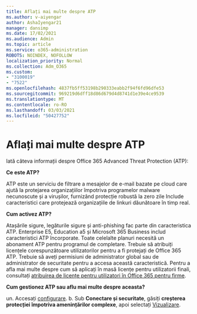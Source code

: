 ```yaml
---
title: Aflați mai multe despre ATP
ms.author: v-aiyengar
author: AshaIyengar21
manager: dansimp
ms.date: 17/02/2021
ms.audience: Admin
ms.topic: article
ms.service: o365-administration
ROBOTS: NOINDEX, NOFOLLOW
localization_priority: Normal
ms.collection: Adm_O365
ms.custom:
- "3100019"
- "7522"
ms.openlocfilehash: 4837fb5ff53198b290333eabb2f94f6fd96dfe53
ms.sourcegitcommit: 969219d6dff18d86d679d4d8741d1e39e4ce9539
ms.translationtype: MT
ms.contentlocale: ro-RO
ms.lasthandoff: 03/03/2021
ms.locfileid: "50427752"
---
```

# <a name="learn-about-atp"></a>Aflați mai multe despre ATP

Iată câteva informații despre Office 365 Advanced Threat Protection (ATP):

**Ce este ATP?**

ATP este un serviciu de filtrare a mesajelor de e-mail bazate pe cloud care ajută la protejarea organizațiilor împotriva programelor malware necunoscute și a virușilor, furnizând protecție robustă la zero zile Include caracteristici care protejează organizațiile de linkuri dăunătoare în timp real.

**Cum activez ATP?**

Atașările sigure, legăturile sigure și anti-phishing fac parte din caracteristica ATP. Enterprise E5, Education a5 și Microsoft 365 Business includ caracteristici ATP încorporate. Toate celelalte planuri necesită un abonament ATP pentru programul de completare. Trebuie să atribuiți licențele corespunzătoare utilizatorilor pentru a fi protejați de Office 365 ATP. Trebuie să aveți permisiuni de administrator global sau de administrator de securitate pentru a accesa această caracteristică. Pentru a afla mai multe despre cum să aplicați în masă licențe pentru utilizatorii finali, consultați [atribuirea de licențe pentru utilizatori în Office 365 pentru firme](https://go.microsoft.com/fwlink/?linkid=2093435).

**Cum gestionez ATP sau aflu mai multe despre aceasta?**

un. Accesați [configurare](https://go.microsoft.com/fwlink/p/?linkid=2075721).
b. Sub **Conectare și securitate**, găsiți **creșterea protecției împotriva amenințărilor complexe**, apoi selectați [Vizualizare](https://go.microsoft.com/fwlink/?linkid=2109302).
